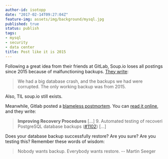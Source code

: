 ```yaml
---
author-id: isotopp
date: "2017-02-14T09:27:04Z"
feature-img: assets/img/background/mysql.jpg
published: true
status: publish
tags:
- mysql
- security
- data center
title: Post like it is 2015
---
```

Following a great idea from their friends at GitLab, Soup.io loses all
postings since 2015 because of malfunctioning backups. 
[They write](http://updates.soup.io/post/595821153/Update-after-crash):

> We had a big database crash, and the backups we had were corrupted. The
> only working backup was from 2015.

Also, TIL soup.io still exists.

Meanwhile, Gitlab posted a [blameless postmortem](https://codeascraft.com/2012/05/22/blameless-postmortems/). You
can [read it online](https://about.gitlab.com/2017/02/10/postmortem-of-database-outage-of-january-31/),
and they write:

> **Improving Recovery Procedures** […] 9. Automated testing of recoveri
> PostgreSQL database backups
> ([#1102](https://gitlab.com/gitlab-com/infrastructure/issues/1102)) […]

Does your database backup successfully restore? Are you sure? Are you
testing this? Remember these words of wisdom:

> Nobody wants backup. Everybody wants restore. -- Martin Seeger
